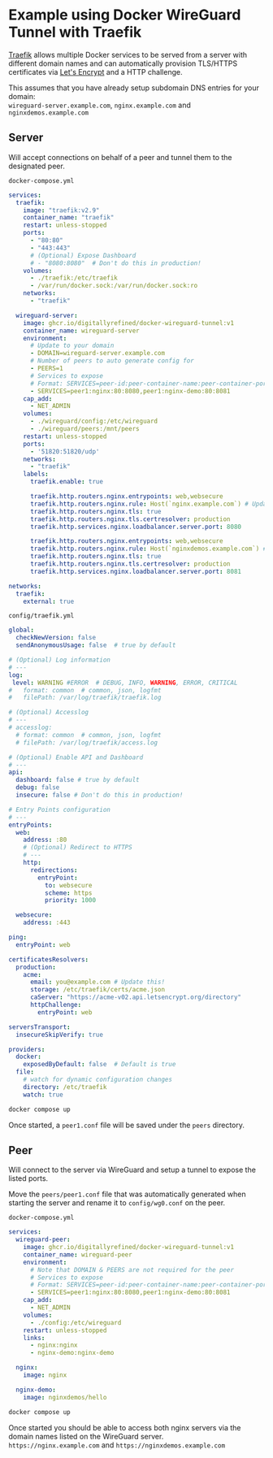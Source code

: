 # Example using Docker WireGuard Tunnel with Traefik

[Traefik](https://traefik.io/) allows multiple Docker services to be served from a server with different domain names and can automatically provision TLS/HTTPS certificates via [Let's Encrypt](https://letsencrypt.org/) and a HTTP challenge.

This assumes that you have already setup subdomain DNS entries for your domain:  
`wireguard-server.example.com`, `nginx.example.com` and `nginxdemos.example.com`

## Server

Will accept connections on behalf of a peer and tunnel them to the designated peer.

`docker-compose.yml`

```yml
services:
  traefik:
    image: "traefik:v2.9"
    container_name: "traefik"
    restart: unless-stopped
    ports:
      - "80:80"
      - "443:443"
      # (Optional) Expose Dashboard
      # - "8080:8080"  # Don't do this in production!
    volumes:
      - ./traefik:/etc/traefik
      - /var/run/docker.sock:/var/run/docker.sock:ro
    networks:
      - "traefik"

  wireguard-server:
    image: ghcr.io/digitallyrefined/docker-wireguard-tunnel:v1
    container_name: wireguard-server
    environment:
      # Update to your domain
      - DOMAIN=wireguard-server.example.com
      # Number of peers to auto generate config for
      - PEERS=1
      # Services to expose
      # Format: SERVICES=peer-id:peer-container-name:peer-container-port:expose-port-as
      - SERVICES=peer1:nginx:80:8080,peer1:nginx-demo:80:8081
    cap_add:
      - NET_ADMIN
    volumes:
      - ./wireguard/config:/etc/wireguard
      - ./wireguard/peers:/mnt/peers
    restart: unless-stopped
    ports:
      - '51820:51820/udp'
    networks:
      - "traefik"
    labels:
      traefik.enable: true

      traefik.http.routers.nginx.entrypoints: web,websecure
      traefik.http.routers.nginx.rule: Host(`nginx.example.com`) # Update to your domain
      traefik.http.routers.nginx.tls: true
      traefik.http.routers.nginx.tls.certresolver: production
      traefik.http.services.nginx.loadbalancer.server.port: 8080

      traefik.http.routers.nginx.entrypoints: web,websecure
      traefik.http.routers.nginx.rule: Host(`nginxdemos.example.com`) # Update to your domain
      traefik.http.routers.nginx.tls: true
      traefik.http.routers.nginx.tls.certresolver: production
      traefik.http.services.nginx.loadbalancer.server.port: 8081

networks:
  traefik:
    external: true
```

`config/traefik.yml`

```yml
global:
  checkNewVersion: false
  sendAnonymousUsage: false  # true by default

# (Optional) Log information
# ---
log:
 level: WARNING #ERROR  # DEBUG, INFO, WARNING, ERROR, CRITICAL
#   format: common  # common, json, logfmt
#   filePath: /var/log/traefik/traefik.log

# (Optional) Accesslog
# ---
# accesslog:
  # format: common  # common, json, logfmt
  # filePath: /var/log/traefik/access.log

# (Optional) Enable API and Dashboard
# ---
api:
  dashboard: false # true by default
  debug: false
  insecure: false # Don't do this in production!

# Entry Points configuration
# ---
entryPoints:
  web:
    address: :80
    # (Optional) Redirect to HTTPS
    # ---
    http:
      redirections:
        entryPoint:
          to: websecure
          scheme: https
          priority: 1000

  websecure:
    address: :443

ping:
  entryPoint: web

certificatesResolvers:
  production:
    acme:
      email: you@example.com # Update this!
      storage: /etc/traefik/certs/acme.json
      caServer: "https://acme-v02.api.letsencrypt.org/directory"
      httpChallenge:
        entryPoint: web

serversTransport:
  insecureSkipVerify: true

providers:
  docker:
    exposedByDefault: false  # Default is true
  file:
    # watch for dynamic configuration changes
    directory: /etc/traefik
    watch: true
```

```bash
docker compose up
```

Once started, a `peer1.conf` file will be saved under the `peers` directory.

## Peer

Will connect to the server via WireGuard and setup a tunnel to expose the listed ports.

Move the `peers/peer1.conf` file that was automatically generated when starting the server and rename it to `config/wg0.conf` on the peer.

`docker-compose.yml`

```yml
services:
  wireguard-peer:
    image: ghcr.io/digitallyrefined/docker-wireguard-tunnel:v1
    container_name: wireguard-peer
    environment:
      # Note that DOMAIN & PEERS are not required for the peer
      # Services to expose
      # Format: SERVICES=peer-id:peer-container-name:peer-container-port:expose-port-as
      - SERVICES=peer1:nginx:80:8080,peer1:nginx-demo:80:8081
    cap_add:
      - NET_ADMIN
    volumes:
      - ./config:/etc/wireguard
    restart: unless-stopped
    links:
      - nginx:nginx
      - nginx-demo:nginx-demo

  nginx:
    image: nginx

  nginx-demo:
    image: nginxdemos/hello
```

```bash
docker compose up
```

Once started you should be able to access both nginx servers via the domain names listed on the WireGuard server.   
`https://nginx.example.com` and `https://nginxdemos.example.com`

